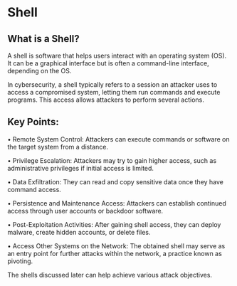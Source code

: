 # Shell
## What is a Shell? 

A shell is software that helps users interact with an operating system (OS). It can be a graphical interface but is often a command-line interface, depending on the OS. 

In cybersecurity, a shell typically refers to a session an attacker uses to access a compromised system, letting them run commands and execute programs. This access allows attackers to perform several actions. 

## Key Points: 

• Remote System Control: Attackers can execute commands or software on the target system from a distance. 

• Privilege Escalation: Attackers may try to gain higher access, such as administrative privileges if initial access is limited. 

• Data Exfiltration: They can read and copy sensitive data once they have command access.

• Persistence and Maintenance Access: Attackers can establish continued access through user accounts or backdoor software.

• Post-Exploitation Activities: After gaining shell access, they can deploy malware, create hidden accounts, or delete files. 

• Access Other Systems on the Network: The obtained shell may serve as an entry point for further attacks within the network, a practice known as pivoting. 

The shells discussed later can help achieve various attack objectives.